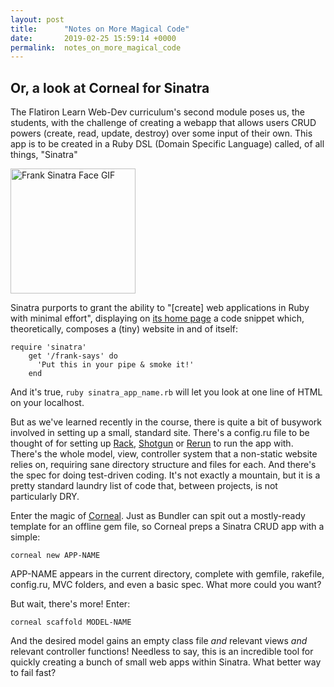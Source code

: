 ```yaml
---
layout: post
title:      "Notes on More Magical Code"
date:       2019-02-25 15:59:14 +0000
permalink:  notes_on_more_magical_code
---
```



## Or, a look at Corneal for Sinatra

The Flatiron Learn Web-Dev curriculum's second module poses us, the students, with the challenge of creating a webapp that allows users CRUD powers (create, read, update, destroy) over some input of their own. This app is to be created in a Ruby DSL (Domain Specific Language) called, of all things, "Sinatra"

<img src="https://media3.giphy.com/media/B8NSo2tYq4SRi/giphy.gif?cid=3640f6095c6ddb92746d5a482e5eacca" alt="Frank Sinatra Face GIF" width="200"/>

Sinatra purports to grant the ability to "[create] web applications in Ruby with minimal effort", displaying on [its home page](http://sinatrarb.com/) a code snippet which, theoretically, composes a (tiny) website in and of itself:
```
require 'sinatra'
    get '/frank-says' do
      'Put this in your pipe & smoke it!'
    end
```

And it's true, `ruby sinatra_app_name.rb` will let you look at one line of HTML on your localhost.

But as we've learned recently in the course, there is quite a bit of busywork involved in setting up a small, standard site. There's a config.ru file to be thought of for setting up [Rack](https://rack.github.io/),  [Shotgun](https://github.com/rtomayko/shotgun) or [Rerun](https://github.com/alexch/rerun) to run the app with. There's the whole model, view, controller system that a non-static website relies on, requiring sane directory structure and files for each. And there's the spec for doing test-driven coding. It's not exactly a mountain, but it is a pretty standard laundry list of code that, between projects, is not particularly DRY.

Enter the magic of [Corneal](https://thebrianemory.github.io/corneal/). Just as Bundler can spit out a mostly-ready template for an offline gem file, so Corneal preps a Sinatra CRUD app with a simple:
```
corneal new APP-NAME
```
APP-NAME appears in the current directory, complete with gemfile, rakefile, config.ru, MVC folders, and even a basic spec. What more could you want?

But wait, there's more! Enter:
```
corneal scaffold MODEL-NAME
```
And the desired model gains an empty class file *and* relevant views *and* relevant controller functions!
Needless to say, this is an incredible tool for quickly creating a bunch of small web apps within Sinatra. What better way to fail fast?

